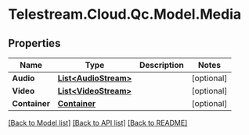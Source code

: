 # Telestream.Cloud.Qc.Model.Media
## Properties

Name | Type | Description | Notes
------------ | ------------- | ------------- | -------------
**Audio** | [**List&lt;AudioStream&gt;**](AudioStream.md) |  | [optional] 
**Video** | [**List&lt;VideoStream&gt;**](VideoStream.md) |  | [optional] 
**Container** | [**Container**](Container.md) |  | [optional] 

[[Back to Model list]](../README.md#documentation-for-models) [[Back to API list]](../README.md#documentation-for-api-endpoints) [[Back to README]](../README.md)

